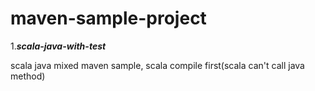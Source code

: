 # maven-sample-project

1.***scala-java-with-test***</p>
  scala java mixed maven sample, scala compile first(scala can't call java method)
